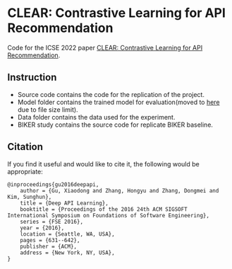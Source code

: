 # CLEAR: Contrastive Learning for API Recommendation

  Code for the ICSE 2022 paper [CLEAR: Contrastive Learning for API Recommendation]().

## Instruction

* Source code contains the code for the replication of the project. 
* Model folder contains the trained model for evaluation(moved to [here]() due to file size limit). 
* Data folder contains the data used for the experiment. 
* BIKER study contains the source code for replicate BIKER baseline.
## Citation
If you find it useful and would like to cite it, the following would be appropriate:
    
    @inproceedings{gu2016deepapi,
        author = {Gu, Xiaodong and Zhang, Hongyu and Zhang, Dongmei and Kim, Sunghun},
        title = {Deep API Learning},
        booktitle = {Proceedings of the 2016 24th ACM SIGSOFT International Symposium on Foundations of Software Engineering},
        series = {FSE 2016},
        year = {2016},
        location = {Seattle, WA, USA},
        pages = {631--642},
        publisher = {ACM},
        address = {New York, NY, USA},
    }
